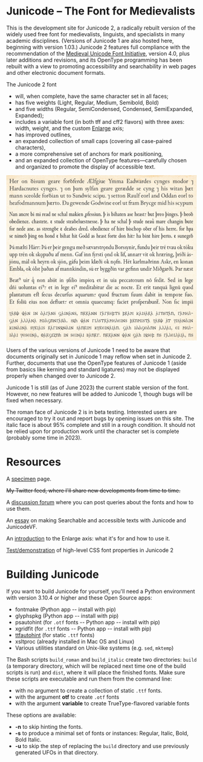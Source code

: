 # Junicode – The Font for Medievalists

This is the development site for Junicode 2, a radically rebuilt version of the
widely used free font for medievalists, linguists, and specialists in many academic
disciplines. (Versions of Junicode 1 are also hosted here, beginning with version
1.03.) Junicode 2 features full compliance with the recommendation of the
[Medieval Unicode Font Initiative](https://skaldic.abdn.ac.uk/m.php?p=mufi),
version 4.0, plus later additions and revisions, and its OpenType programming has
been rebuilt with a view to promoting accessibility and searchability in web pages
and other electronic document formats.

The Junicode 2 font

- will, when complete, have the same character set in all faces;
- has five weights (Light, Regular, Medium, Semibold, Bold)
- and five widths (Regular, SemiCondensed, Condensed, SemiExpanded, Expanded);
- includes a variable font (in both tff and cff2 flavors) with three axes:
  width, weight, and the custom
  [Enlarge](https://psb1558.github.io/Junicode-font/EnlargedAxis.html) axis;
- has improved outlines,
- an expanded collection of small caps (covering all case-paired characters),
- a more comprehensive set of anchors for mark positioning,
- and an expanded collection of OpenType features—carefully chosen and organized to promote
the display of accessible text.

![Sample Image](sample-image.jpg)

Users of the various versions of Junicode 1 need to be aware that documents
originally set in Junicode 1 may reflow when set in Junicode 2. Further,
documents that use the OpenType features of Junicode 1 (aside from basics like
kerning and standard ligatures) may not be displayed properly when changed over
to Junicode 2.

Junicode 1 is still (as of June 2023) the current stable version of the
font. However, no new features will be added to Junicode 1, though bugs will be
fixed when necessary.

The roman face of Junicode 2 is in beta testing. Interested users are encouraged
to try it out and report bugs by opening issues on this site. The italic face is
about 95% complete and still in a rough condition. It should not be relied upon
for production work until the character set is complete (probably some time in
2023).

# Resources

A [specimen](https://psb1558.github.io/Junicode-font/) page.

~~My Twitter feed, where I'll share new developments from time to time.~~

A [discussion forum](https://github.com/psb1558/Junicode-font/discussions) where you can post queries about the fonts and how to use them.

An [essay](https://psb1558.github.io/Junicode-font/Searchability.html) on making Searchable and accessible texts with Junicode and JunicodeVF.

An [introduction](https://psb1558.github.io/Junicode-font/EnlargedAxis.html) to the Enlarge axis: what it's for and how to use it.

[Test/demonstration](https://psb1558.github.io/Junicode-font/Junicode-2-feature-test.html) of
high-level CSS font properties in Junicode 2

# Building Junicode

If you want to build Junicode for yourself, you'll need a Python environment with
version 3.10.4 or higher and these Open Source apps:

- fontmake (Python app -- install with pip)
- glyphspkg (Python app -- install with pip)
- psautohint (for `.otf` fonts -- Python app -- install with pip)
- xgridfit (for `.ttf` fonts -- Python app -- install with pip)
- [ttfautohint](http://freetype.org/ttfautohint/) (for static `.ttf` fonts)
- xsltproc (already installed in Mac OS and Linux)
- Various utilities standard on Unix-like systems (e.g. `sed`, `mktemp`)

The Bash scripts `build_roman` and `build_italic` create two directories: `build` (a temporary directory,
which will be replaced next time one of the build scripts is run) and `dist`, where it will place the finished
fonts. Make sure these scripts are executable and run them from the command line:

- with no argument to create a collection of static `.ttf` fonts.
- with the argument **otf** to create `.otf` fonts
- with the argument **variable** to create TrueType-flavored variable fonts

These options are available:

- **-n** to skip hinting the fonts.
- **-s** to produce a minimal set of fonts or instances: Regular, Italic, Bold, Bold Italic.
- **-u** to skip the step of replacing the `build` directory and use previously generated UFOs in that directory.

